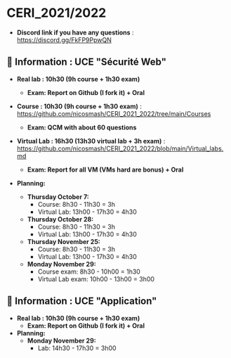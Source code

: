 # CERI_2021/2022

* **Discord link if you have any questions** : https://discord.gg/FkFP9PpwQN

## 📢 Information : UCE "Sécurité Web"
* **Real lab : 10h30 (9h course + 1h30 exam)**
    * **Exam: Report on Github (I fork it) + Oral**
* **Course : 10h30 (9h course + 1h30 exam)** : https://github.com/nicosmash/CERI_2021_2022/tree/main/Courses
    * **Exam: QCM with about 60 questions**

* **Virtual Lab : 16h30 (13h30 virtual lab + 3h exam)** : https://github.com/nicosmash/CERI_2021_2022/blob/main/Virtual_labs.md
    * **Exam: Report for all VM (VMs hard are bonus) + Oral**

* **Planning:**
    * **Thursday October 7:**
        - Course: 8h30 - 11h30 = 3h
        - Virtual Lab: 13h00 - 17h30 = 4h30
    * **Thursday October 28:**
        - Course: 8h30 - 11h30 = 3h
        - Virtual Lab: 13h00 - 17h30 = 4h30
    * **Thursday November 25:**
        - Course: 8h30 - 11h30 = 3h
        - Virtual Lab: 13h00 - 17h30 = 4h30
    * **Monday November 29:**
        - Course exam: 8h30 - 10h00 = 1h30
        - Virtual Lab exam: 10h00 - 13h00 = 3h00

## 📢 Information : UCE "Application"

* **Real lab : 10h30 (9h course + 1h30 exam)**
    * **Exam: Report on Github (I fork it) + Oral**
* **Planning:**
    * **Monday November 29:**
        - Lab: 14h30 - 17h30 = 3h00

